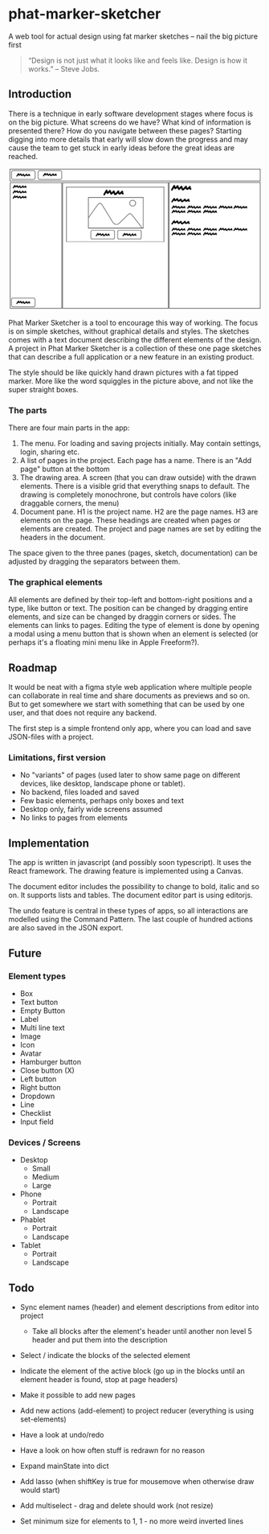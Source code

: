 # phat-marker-sketcher

A web tool for actual design using fat marker sketches – nail the big picture first

> “Design is not just what it looks like and feels like. Design is how it works.” – Steve Jobs.

## Introduction

There is a technique in early software development stages where focus is on the big picture. What screens do we have? What kind of information is presented there? How do you navigate between these pages? Starting digging into more details that early will slow down the progress and may cause the team to get stuck in early ideas before the great ideas are reached.

![Sketch of UI for Phat Marker Sketcher](images/phamask1.png)

Phat Marker Sketcher is a tool to encourage this way of working. The focus is on simple sketches, without graphical details and styles. The sketches comes with a text document describing the different elements of the design. A project in Phat Marker Sketcher is a collection of these one page sketches that can describe a full application or a new feature in an existing product.

The style should be like quickly hand drawn pictures with a fat tipped marker. More like the word squiggles in the picture above, and not like the super straight boxes.

### The parts

There are four main parts in the app:

1. The menu. For loading and saving projects initially. May contain settings, login, sharing etc.
2. A list of pages in the project. Each page has a name. There is an "Add page" button at the bottom
3. The drawing area. A screen (that you can draw outside) with the drawn elements. There is a visible grid that everything snaps to default. The drawing is completely monochrone, but controls have colors (like draggable corners, the menu)
4. Document pane. H1 is the project name. H2 are the page names. H3 are elements on the page. These headings are created when pages or elements are created. The project and page names are set by editing the headers in the document.

The space given to the three panes (pages, sketch, documentation) can be adjusted by dragging the separators between them.

### The graphical elements

All elements are defined by their top-left and bottom-right positions and a type, like button or text. The position can be changed by dragging entire elements, and size can be changed by draggin corners or sides.
The elements can links to pages. Editing the type of element is done by opening a modal using a menu button that is shown when an element is selected (or perhaps it's a floating mini menu like in Apple Freeform?).

## Roadmap

It would be neat with a figma style web application where multiple people can collaborate in real time and share documents as previews and so on. But to get somewhere we start with something that can be used by one user, and that does not require any backend.

The first step is a simple frontend only app, where you can load and save JSON-files with a project.

### Limitations, first version

- No "variants" of pages (used later to show same page on different devices, like desktop, landscape phone or tablet).
- No backend, files loaded and saved
- Few basic elements, perhaps only boxes and text
- Desktop only, fairly wide screens assumed
- No links to pages from elements

## Implementation

The app is written in javascript (and possibly soon typescript). It uses the React framework. The drawing feature is implemented using a Canvas.

The document editor includes the possibility to change to bold, italic and so on. It supports lists and tables. The document editor part is using editorjs.

The undo feature is central in these types of apps, so all interactions are modelled using the Command Pattern. The last couple of hundred actions are also saved in the JSON export.

## Future

### Element types

- Box
- Text button
- Empty Button
- Label
- Multi line text
- Image
- Icon
- Avatar
- Hamburger button
- Close button (X)
- Left button
- Right button
- Dropdown
- Line
- Checklist
- Input field

### Devices / Screens

- Desktop
  - Small
  - Medium
  - Large
- Phone
  - Portrait
  - Landscape
- Phablet
  - Portrait
  - Landscape
- Tablet
  - Portrait
  - Landscape

## Todo

- Sync element names (header) and element descriptions from editor into project

  - Take all blocks after the element's header until another non level 5 header and put them into the description

- Select / indicate the blocks of the selected element
- Indicate the element of the active block (go up in the blocks until an element header is found, stop at page headers)
- Make it possible to add new pages
- Add new actions (add-element) to project reducer (everything is using set-elements)
- Have a look at undo/redo

- Have a look on how often stuff is redrawn for no reason
- Expand mainState into dict
- Add lasso (when shiftKey is true for mousemove when otherwise draw would start)
- Add multiselect - drag and delete should work (not resize)
- Set minimum size for elements to 1, 1 - no more weird inverted lines

